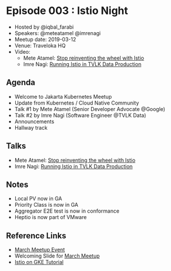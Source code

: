 # Episode 003 : Istio Night

- Hosted by @iqbal_farabi
- Speakers: @meteatamel @imrenagi
- Meetup date: 2019-03-12
- Venue: Traveloka HQ
- Video:
    - Mete Atamel: [Stop reinventing the wheel with Istio](https://www.youtube.com/watch?v=q-RWPjnJ2Y0&t=1948)
    - Imre Nagi: [Running Istio in TVLK Data Production](https://www.youtube.com/watch?v=q-RWPjnJ2Y0&t=4798)

## Agenda

- Welcome to Jakarta Kubernetes Meetup
- Update from Kubernetes / Cloud Native Community
- Talk #1 by Mete Atamel (Senior Developer Advocate @Google)
- Talk #2 by Imre Nagi (Software Engineer @TVLK Data)
- Announcements
- Hallway track

## Talks

- Mete Atamel: [Stop reinventing the wheel with Istio](https://speakerdeck.com/meteatamel/stop-reinventing-the-wheel-with-istio)
- Imre Nagi: [Running Istio in TVLK Data Production](https://docs.google.com/presentation/d/1qaREEr4kqTNDKyShAMcZbb6J7ETDPZdjUYo6aOTLC4Y/edit?usp=sharing)

## Notes

- Local PV now in GA
- Priority Class is now in GA
- Aggregator E2E test is now in conformance
- Heptio is now part of VMware

## Reference Links

- [March Meetup Event](https://www.meetup.com/jakarta-kubernetes/events/259186080/)
- Welcoming Slide for [March Meetup](https://slides.com/qblfrb/istio-night)
- [Istio on GKE Tutorial](https://github.com/meteatamel/istio-on-gke-tutorial)
